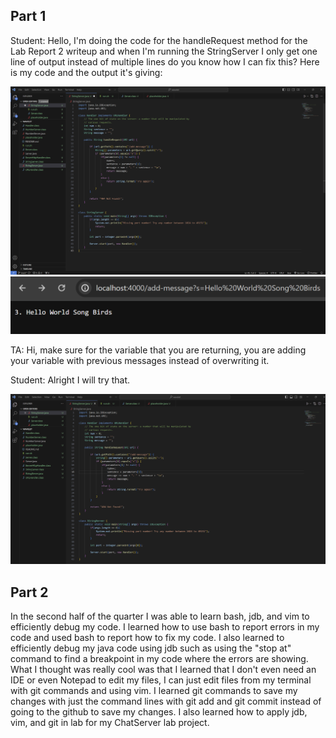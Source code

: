 ## Part 1

Student: Hello, I'm doing the code for the handleRequest method for the Lab Report 2 writeup and when I'm running the StringServer I only get one line of output instead of multiple lines do you know how I can fix this? Here is my code and the output it's giving:

![Image](labjawner1.png)
![Image](labjawner3.png)

TA: Hi, make sure for the variable that you are returning, you are adding your variable with previous messages instead of overwriting it.

Student: Alright I will try that.

![Image](labjawner2.png)

## Part 2

In the second half of the quarter I was able to learn bash, jdb, and vim to efficiently debug my code.
I learned how to use bash to report errors in my code and used bash to report how to fix my code.
I also learned to efficiently debug my java code using jdb such as using the "stop at" command to find a breakpoint in my code where the errors are showing. 
What I thought was really cool was that I learned that I don't even need an IDE or even Notepad to edit my files, 
I can just edit files from my terminal with git commands and using vim.
I learned git commands to save my changes with just the command lines with git add and git commit instead of going to the github to save my changes.
I also learned how to apply jdb, vim, and git in lab for my ChatServer lab project.
